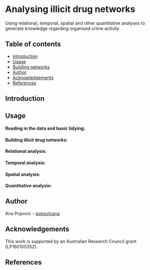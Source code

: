 
# Analysing illicit drug networks

Using relational, temporal, spatial and other quantitative analyses to
generate knowledge regarding organised crime activity

## Table of contents

  - [Introduction](https://github.com/PopovicAna/Analysing-illicit-drug-networks#Introduction)
  - [Usage](https://github.com/PopovicAna/Analysing-illicit-drug-networks#Usage)
  - [Building
    networks](https://github.com/PopovicAna/Analysing-illicit-drug-networks####Building-illicit-drug-networks)
  - [Author](https://github.com/PopovicAna/Analysing-illicit-drug-networks#Author)
  - [Acknowledgements](https://github.com/PopovicAna/Analysing-illicit-drug-networks#Acknowledgements)
  - [References](https://github.com/PopovicAna/Analysing-illicit-drug-networks#References)

## Introduction

## Usage

#### **Reading in the data and basic tidying:**

#### **Building illicit drug networks:**

#### **Relational analysis:**

#### **Temporal analysis:**

#### **Spatial analysis:**

#### **Quantitative analysis:**

## Author

Ana Popovic - [popovicana](https://github.com/PopovicAna)

## Acknowledgements

This work is supported by an Australian Research Council grant
(LP160100352).

## References
